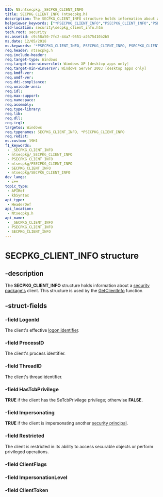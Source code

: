 ```yaml
---
UID: NS:ntsecpkg._SECPKG_CLIENT_INFO
title: SECPKG_CLIENT_INFO (ntsecpkg.h)
description: The SECPKG_CLIENT_INFO structure holds information about a security package's client. This structure is used by the GetClientInfo function.
helpviewer_keywords: ["*PSECPKG_CLIENT_INFO","PSECPKG_CLIENT_INFO","PSECPKG_CLIENT_INFO structure pointer [Security]","SECPKG_CLIENT_INFO","SECPKG_CLIENT_INFO structure [Security]","_ssp_secpkg_client_info","ntsecpkg/PSECPKG_CLIENT_INFO","ntsecpkg/SECPKG_CLIENT_INFO","security.secpkg_client_info"]
old-location: security\secpkg_client_info.htm
tech.root: security
ms.assetid: c9c58a50-7fc2-44a7-9551-a2675410b2b5
ms.date: 12/05/2018
ms.keywords: '*PSECPKG_CLIENT_INFO, PSECPKG_CLIENT_INFO, PSECPKG_CLIENT_INFO structure pointer [Security], SECPKG_CLIENT_INFO, SECPKG_CLIENT_INFO structure [Security], _ssp_secpkg_client_info, ntsecpkg/PSECPKG_CLIENT_INFO, ntsecpkg/SECPKG_CLIENT_INFO, security.secpkg_client_info'
req.header: ntsecpkg.h
req.include-header: 
req.target-type: Windows
req.target-min-winverclnt: Windows XP [desktop apps only]
req.target-min-winversvr: Windows Server 2003 [desktop apps only]
req.kmdf-ver: 
req.umdf-ver: 
req.ddi-compliance: 
req.unicode-ansi: 
req.idl: 
req.max-support: 
req.namespace: 
req.assembly: 
req.type-library: 
req.lib: 
req.dll: 
req.irql: 
targetos: Windows
req.typenames: SECPKG_CLIENT_INFO, *PSECPKG_CLIENT_INFO
req.redist: 
ms.custom: 19H1
f1_keywords:
 - _SECPKG_CLIENT_INFO
 - ntsecpkg/_SECPKG_CLIENT_INFO
 - PSECPKG_CLIENT_INFO
 - ntsecpkg/PSECPKG_CLIENT_INFO
 - SECPKG_CLIENT_INFO
 - ntsecpkg/SECPKG_CLIENT_INFO
dev_langs:
 - c++
topic_type:
 - APIRef
 - kbSyntax
api_type:
 - HeaderDef
api_location:
 - Ntsecpkg.h
api_name:
 - _SECPKG_CLIENT_INFO
 - PSECPKG_CLIENT_INFO
 - SECPKG_CLIENT_INFO
---
```


# SECPKG_CLIENT_INFO structure


## -description

The <b>SECPKG_CLIENT_INFO</b> structure holds information about a <a href="/windows/desktop/SecGloss/s-gly">security package's</a> client. This structure is used by the 
<a href="/windows/desktop/api/ntsecpkg/nc-ntsecpkg-lsa_get_client_info">GetClientInfo</a> function.

## -struct-fields

### -field LogonId

The client's effective <a href="/windows/desktop/SecGloss/l-gly">logon identifier</a>.

### -field ProcessID

The client's process identifier.

### -field ThreadID

The client's thread identifier.

### -field HasTcbPrivilege

<b>TRUE</b> if the client has the SeTcbPrivilege privilege; otherwise <b>FALSE</b>.

### -field Impersonating

<b>TRUE</b> if the client is impersonating another <a href="/windows/desktop/SecGloss/s-gly">security principal</a>.

### -field Restricted

The client is restricted in its ability to access securable objects or perform privileged operations.

### -field ClientFlags

### -field ImpersonationLevel

### -field ClientToken

